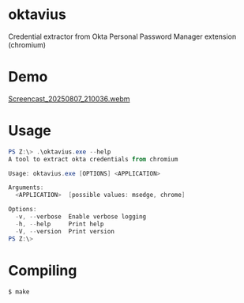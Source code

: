 # oktavius

Credential extractor from Okta Personal Password Manager extension (chromium)

# Demo

[Screencast_20250807_210036.webm](https://github.com/user-attachments/assets/5e36f1ba-a6b2-4d87-91ad-30c51ae7a8ed)

# Usage
```powershell
PS Z:\> .\oktavius.exe --help
A tool to extract okta credentials from chromium

Usage: oktavius.exe [OPTIONS] <APPLICATION>

Arguments:
  <APPLICATION>  [possible values: msedge, chrome]

Options:
  -v, --verbose  Enable verbose logging
  -h, --help     Print help
  -V, --version  Print version
PS Z:\>
```

# Compiling
```bash
$ make
```
